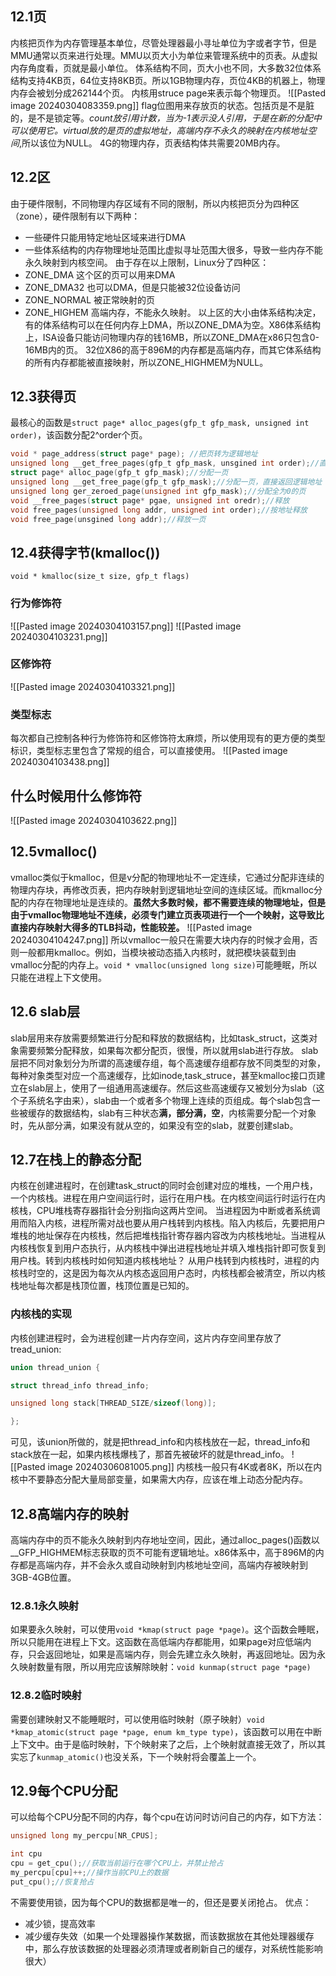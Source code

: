## 12.1页
内核把页作为内存管理基本单位，尽管处理器最小寻址单位为字或者字节，但是MMU通常以页来进行处理。MMU以页大小为单位来管理系统中的页表。从虚拟内存角度看，页就是最小单位。
体系结构不同，页大小也不同，大多数32位体系结构支持4KB页，64位支持8KB页。所以1GB物理内存，页位4KB的机器上，物理内存会被划分成262144个页。
内核用struce page来表示每个物理页。
![[Pasted image 20240304083359.png]]
flag位图用来存放页的状态。包括页是不是脏的，是不是锁定等。_count放引用计数，当为-1表示没人引用，于是在新的分配中可以使用它。virtual放的是页的虚拟地址，高端内存不永久的映射在内核地址空间_,所以该位为NULL。
4G的物理内存，页表结构体共需要20MB内存。
## 12.2区
由于硬件限制，不同物理内存区域有不同的限制，所以内核把页分为四种区（zone），硬件限制有以下两种：
* 一些硬件只能用特定地址区域来进行DMA
* 一些体系结构的内存物理地址范围比虚拟寻址范围大很多，导致一些内存不能永久映射到内核空间。
由于存在以上限制，Linux分了四种区：
* ZONE_DMA 这个区的页可以用来DMA
* ZONE_DMA32 也可以DMA，但是只能被32位设备访问
* ZONE_NORMAL 被正常映射的页
* ZONE_HIGHEM 高端内存，不能永久映射。
以上区的大小由体系结构决定，有的体系结构可以在任何内存上DMA，所以ZONE_DMA为空。X86体系结构上，ISA设备只能访问物理内存的钱16MB，所以ZONE_DMA在x86只包含0-16MB内的页。
32位X86的高于896M的内存都是高端内存，而其它体系结构的所有内存都能被直接映射，所以ZONE_HIGHMEM为NULL。
## 12.3获得页
最核心的函数是`struct page* alloc_pages(gfp_t gfp_mask, unsigned int order)`，该函数分配2^order个页。
```c
void * page_address(struct page* page); //把页转为逻辑地址
unsigned long __get_free_pages(gfp_t gfp_mask, unsgined int order);//直接分配并返回逻辑地址，因为页是连续的所以其它页紧随其后。
struct page* alloc_page(gfp_t gfp_mask);//分配一页
unsigned long __get_free_page(gfp_t gfp_mask);//分配一页，直接返回逻辑地址
unsigned long ger_zeroed_page(unsigned int gfp_mask);//分配全为0的页
void __free_pages(struct page* pgae, unsigned int oredr);//释放
void free_pages(unsigned long addr, unsigned int order);//按地址释放
void free_page(unsgined long addr);//释放一页
```
## 12.4获得字节(kmalloc())
`void * kmalloc(size_t size, gfp_t flags)`
### 行为修饰符
![[Pasted image 20240304103157.png]]
![[Pasted image 20240304103231.png]]
### 区修饰符
![[Pasted image 20240304103321.png]]
### 类型标志
每次都自己控制各种行为修饰符和区修饰符太麻烦，所以使用现有的更方便的类型标识，类型标志里包含了常规的组合，可以直接使用。
![[Pasted image 20240304103438.png]]
## 什么时候用什么修饰符
![[Pasted image 20240304103622.png]]
## 12.5vmalloc()
vmalloc类似于kmalloc，但是v分配的物理地址不一定连续，它通过分配非连续的物理内存块，再修改页表，把内存映射到逻辑地址空间的连续区域。而kmalloc分配的内存在物理地址是连续的。**虽然大多数时候，都不需要连续的物理地址，但是由于vmalloc物理地址不连续，必须专门建立页表项进行一个一个映射，这导致比直接内存映射大得多的TLB抖动，性能较差。**
![[Pasted image 20240304104247.png]]
所以vmalloc一般只在需要大块内存的时候才会用，否则一般都用kmalloc。例如，当模块被动态插入内核时，就把模块装载到由vmalloc分配的内存上。`void * vmalloc(unsigned long size)`可能睡眠，所以只能在进程上下文使用。
## 12.6 slab层
slab层用来存放需要频繁进行分配和释放的数据结构，比如task_struct，这类对象需要频繁分配释放，如果每次都分配页，很慢，所以就用slab进行存放。
slab层把不同对象划分为所谓的高速缓存组，每个高速缓存组都存放不同类型的对象，每种对象类型对应一个高速缓存，比如inode,task_struce，甚至kmalloc接口页建立在slab层上，使用了一组通用高速缓存。然后这些高速缓存又被划分为slab（这个子系统名字由来），slab由一个或者多个物理上连续的页组成。每个slab包含一些被缓存的数据结构，slab有三种状态**满，部分满，空**，内核需要分配一个对象时，先从部分满，如果没有就从空的，如果没有空的slab，就要创建slab。
## 12.7在栈上的静态分配
内核在创建进程时，在创建task_struct的同时会创建对应的堆栈，一个用户栈，一个内核栈。进程在用户空间运行时，运行在用户栈。在内核空间运行时运行在内核栈，CPU堆栈寄存器指针会分别指向这两片空间。
当进程因为中断或者系统调用而陷入内核，进程所需对战也要从用户栈转到内核栈。陷入内核后，先要把用户堆栈的地址保存在内核栈，然后把堆栈指针寄存器内容改为内核栈地址。当进程从内核栈恢复到用户态执行，从内核栈中弹出进程栈地址并填入堆栈指针即可恢复到用户栈。转到内核栈时如何知道内核栈地址？
从用户栈转到内核栈时，进程的内核栈时空的，这是因为每次从内核态返回用户态时，内核栈都会被清空，所以内核栈地址每次都是栈顶位置，栈顶位置是已知的。
### 内核栈的实现
内核创建进程时，会为进程创建一片内存空间，这片内存空间里存放了tread_union:
```c
union thread_union {

struct thread_info thread_info;

unsigned long stack[THREAD_SIZE/sizeof(long)];

};
```
可见，该union所做的，就是把thread_info和内核栈放在一起，thread_info和stack放在一起，如果内核栈爆栈了，那首先被破坏的就是thread_info。
![[Pasted image 20240306081005.png]]
内核栈一般只有4K或者8K，所以在内核中不要静态分配大量局部变量，如果需大内存，应该在堆上动态分配内存。

## 12.8高端内存的映射
高端内存中的页不能永久映射到内存地址空间，因此，通过alloc_pages()函数以__GFP_HIGHMEM标志获取的页不可能有逻辑地址。x86体系中，高于896M的内存都是高端内存，并不会永久或自动映射到内核地址空间，高端内存被映射到3GB-4GB位置。
### 12.8.1永久映射
如果要永久映射，可以使用`void *kmap(struct page *page)`。这个函数会睡眠，所以只能用在进程上下文。这函数在高低端内存都能用，如果page对应低端内存，只会返回地址，如果是高端内存，则会先建立永久映射，再返回地址。因为永久映射数量有限，所以用完应该解除映射：`void kunmap(struct page *page)`
### 12.8.2临时映射
需要创建映射又不能睡眠时，可以使用临时映射（原子映射）`void *kmap_atomic(struct page *page, enum km_type type)`，该函数可以用在中断上下文中。由于是临时映射，下个映射来了之后，上个映射就直接无效了，所以其实忘了`kunmap_atomic()`也没关系，下一个映射将会覆盖上一个。
## 12.9每个CPU分配
可以给每个CPU分配不同的内存，每个cpu在访问时访问自己的内存，如下方法：
```c
unsigned long my_percpu[NR_CPUS];

int cpu
cpu = get_cpu();//获取当前运行在哪个CPU上，并禁止抢占
my_percpu[cpu]++;//操作当前CPU上的数据
put_cpu();//恢复抢占
```
不需要使用锁，因为每个CPU的数据都是唯一的，但还是要关闭抢占。
优点：
* 减少锁，提高效率
* 减少缓存失效（如果一个处理器操作某数据，而该数据放在其他处理器缓存中，那么存放该数据的处理器必须清理或者刷新自己的缓存，对系统性能影响很大）
